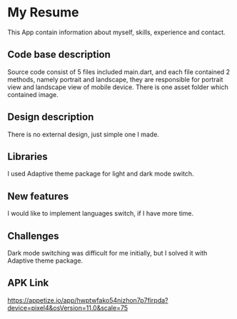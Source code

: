 # My Resume

This App contain information about myself, skills, experience and contact.

## Code base description
Source code consist of 5 files included main.dart, and each file contained 2 methods, namely portrait and landscape, they are responsible for 
portrait view and landscape view of mobile device.
There is one asset folder which contained image.

## Design description
There is no external design, just simple one I made.

## Libraries
 I used Adaptive theme package for light and dark mode switch.
 
## New features
I would like to implement languages switch, if I have more time.

## Challenges
Dark mode switching was difficult for me initially, but I solved it with Adaptive theme package.

## APK Link
https://appetize.io/app/hwptwfako54nizhon7p7firpda?device=pixel4&osVersion=11.0&scale=75
